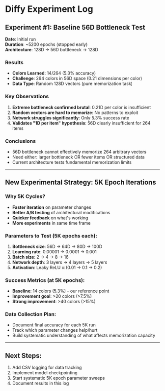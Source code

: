 # Diffy Experiment Log

## Experiment #1: Baseline 56D Bottleneck Test

**Date**: Initial run  
**Duration**: ~5200 epochs (stopped early)  
**Architecture**: 128D → 56D bottleneck → 128D

### Results

- **Colors Learned**: 14/264 (5.3% accuracy)
- **Challenge**: 264 colors in 56D space (0.21 dimensions per color)
- **Data Type**: Random 128D vectors (pure memorization task)

### Key Observations

1. **Extreme bottleneck confirmed brutal**: 0.21D per color is insufficient
2. **Random vectors are hard to memorize**: No patterns to exploit
3. **Network struggles significantly**: Only 5.3% success rate
4. **Validates "1D per item" hypothesis**: 56D clearly insufficient for 264 items

### Conclusions

- 56D bottleneck cannot effectively memorize 264 arbitrary vectors
- Need either: larger bottleneck OR fewer items OR structured data
- Current architecture tests fundamental memorization limits

---

## New Experimental Strategy: 5K Epoch Iterations

### Why 5K Cycles?

- **Faster iteration** on parameter changes
- **Better A/B testing** of architectural modifications
- **Quicker feedback** on what's working
- **More experiments** in same time frame

### Parameters to Test (5K epochs each):

1. **Bottleneck size**: 56D → 64D → 80D → 100D
2. **Learning rate**: 0.00001 → 0.0001 → 0.001
3. **Batch size**: 2 → 4 → 8 → 16
4. **Network depth**: 3 layers → 4 layers → 5 layers
5. **Activation**: Leaky ReLU α (0.01 → 0.1 → 0.2)

### Success Metrics (at 5K epochs):

- **Baseline**: 14 colors (5.3%) - our reference point
- **Improvement goal**: >20 colors (>7.5%)
- **Strong improvement**: >40 colors (>15%)

### Data Collection Plan:

- Document final accuracy for each 5K run
- Track which parameter changes help/hurt
- Build systematic understanding of what affects memorization capacity

---

## Next Steps:

1. Add CSV logging for data tracking
2. Implement model checkpointing
3. Start systematic 5K epoch parameter sweeps
4. Document results in this log
